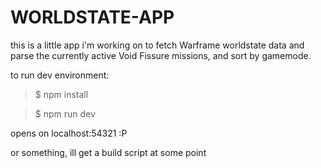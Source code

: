 # WORLDSTATE-APP

this is a little app i'm working on to fetch Warframe worldstate data and parse the currently active Void Fissure missions, and sort by gamemode.

to run dev environment: 
>$ npm install

>$ npm run dev

opens on localhost:54321 :P

or something, ill get a build script at some point